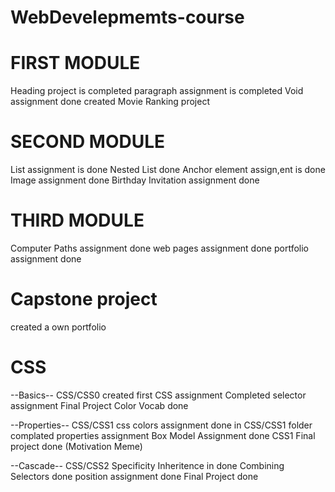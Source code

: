 # WebDevelepmemts-course
# FIRST MODULE
 Heading project is completed
 paragraph assignment is completed 
 Void assignment done
 created Movie Ranking project 

# SECOND MODULE
List assignment is done
Nested List done
Anchor element assign,ent is done
Image assignment done
Birthday Invitation assignment done

# THIRD MODULE
Computer Paths assignment done
web pages assignment done
portfolio assignment done

# Capstone project
created a own portfolio

# CSS
--Basics--
CSS/CSS0
created first CSS assignment
Completed selector assignment
Final Project Color Vocab done

--Properties-- CSS/CSS1
css colors assignment done in CSS/CSS1 folder
complated properties assignment
Box Model Assignment done
CSS1 Final project done (Motivation Meme)

--Cascade-- CSS/CSS2
Specificity Inheritence in done
Combining Selectors done
position assignment done
Final Project done

